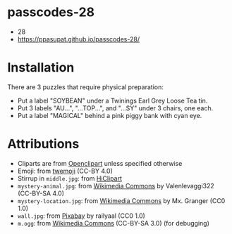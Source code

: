 # passcodes-28

* 28
* <https://ppasupat.github.io/passcodes-28/>

# Installation

There are 3 puzzles that require physical preparation:
* Put a label "SOYBEAN" under a Twinings Earl Grey Loose Tea tin.
* Put 3 labels "AU...", "...TOP...", and "...SY" under 3 chairs, one each.
* Put a label "MAGICAL" behind a pink piggy bank with cyan eye.

# Attributions

* Cliparts are from [Openclipart](https://openclipart.org/) unless specified otherwise
* Emoji: from [twemoji](https://github.com/twitter/twemoji) (CC-BY 4.0)
* Stirrup in `middle.jpg`: from [HiClipart](https://www.hiclipart.com/free-transparent-background-png-clipart-lufsb)
* `mystery-animal.jpg`: from [Wikimedia Commons](https://commons.wikimedia.org/wiki/File:Pez-rosado-con-manos.jpg) by Valenlevaggi322 (CC-BY-SA 4.0)
* `mystery-location.jpg`: from [Wikimedia Commons](https://commons.wikimedia.org/wiki/File:Nashville_International_Airport_Concourse_B_interior_1.jpg) by Mx. Granger (CC0 1.0)
* `wall.jpg`: from [Pixabay](https://pixabay.com/photos/wall-brick-wall-texture-1733680/) by railyaal (CC0 1.0)
* `m.ogg`: from [Wikimedia Commons](https://commons.wikimedia.org/wiki/File:Bilabial_nasal.ogg) (CC-BY-SA 3.0) (for debugging)
